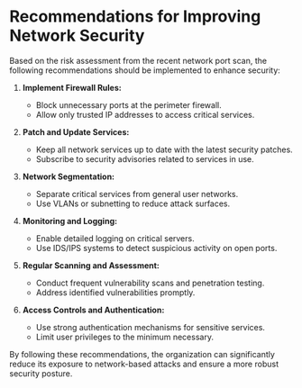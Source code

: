 # Recommendations for Improving Network Security

Based on the risk assessment from the recent network port scan, the following recommendations should be implemented to enhance security:

1. **Implement Firewall Rules:**
   - Block unnecessary ports at the perimeter firewall.
   - Allow only trusted IP addresses to access critical services.

2. **Patch and Update Services:**
   - Keep all network services up to date with the latest security patches.
   - Subscribe to security advisories related to services in use.

3. **Network Segmentation:**
   - Separate critical services from general user networks.
   - Use VLANs or subnetting to reduce attack surfaces.

4. **Monitoring and Logging:**
   - Enable detailed logging on critical servers.
   - Use IDS/IPS systems to detect suspicious activity on open ports.

5. **Regular Scanning and Assessment:**
   - Conduct frequent vulnerability scans and penetration testing.
   - Address identified vulnerabilities promptly.

6. **Access Controls and Authentication:**
   - Use strong authentication mechanisms for sensitive services.
   - Limit user privileges to the minimum necessary.

By following these recommendations, the organization can significantly reduce its exposure to network-based attacks and ensure a more robust security posture.
